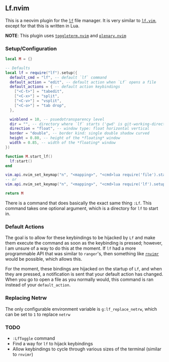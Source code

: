 ## Lf.nvim

This is a neovim plugin for the [`lf`](https://github.com/gokcehan/lf) file manager.
It is very similar to [`lf.vim`](https://github.com/ptzz/lf.vim), except for that this is written in Lua.

**NOTE**: This plugin uses [`toggleterm.nvim`](https://github.com/akinsho/toggleterm.nvim) and [`plenary.nvim`](https://github.com/nvim-lua/plenary.nvim)

### Setup/Configuration

```lua
local M = {}

-- Defaults
local lf = require("lf").setup({
  default_cmd = "lf", -- default `lf` command
  default_action = "edit", -- default action when `Lf` opens a file
  default_actions = { -- default action keybindings
    ["<C-t>"] = "tabedit",
    ["<C-x>"] = "split",
    ["<C-v>"] = "vsplit",
    ["<C-o>"] = "tab drop",
  },

  winblend = 10, -- psuedotransparency level
  dir = "", -- directory where `lf` starts ('gwd' is git-working-directory)
  direction = "float", -- window type: float horizontal vertical
  border = "double", -- border kind: single double shadow curved
  height = 0.80, -- height of the *floating* window
  width = 0.85, -- width of the *floating* window
})

function M.start_lf()
  lf:start()
end

vim.api.nvim_set_keymap("n", "<mapping>", "<cmd>lua require('file').start_lf()", { noremap = true })
-- or
vim.api.nvim_set_keymap("n", "<mapping>", "<cmd>lua require('lf').setup():start()", { noremap = true })

return M
```

There is a command that does basically the exact same thing `:Lf`. This command takes one optional argument,
which is a directory for `lf` to start in.

### Default Actions
The goal is to allow for these keybindings to be hijacked by `Lf` and make them execute the command
as soon as the keybinding is pressed; however, I am unsure of a way to do this at the moment. If `lf` had a more
programmable API that was similar to `ranger`'s, then something like [`rnvimr`](https://github.com/kevinhwang91/rnvimr)
would be possible, which allows this.

For the moment, these bindings are hijacked on the startup of `Lf`, and when they are pressed, a notification is sent
that your default action has changed. When you go to open a file as you normally would, this command is ran instead
of your `default_action`.

### Replacing Netrw
The only configurable environment variable is `g:lf_replace_netrw`, which can be set to `1` to replace `netrw`

### TODO
- `:LfToggle` command
- Find a way for `lf` to hijack keybindings
- Allow keybindings to cycle through various sizes of the terminal (similar to `rnvimr`)
